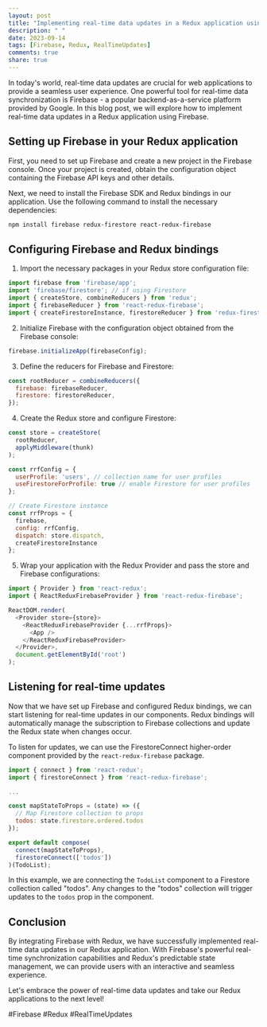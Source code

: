 ```yaml
---
layout: post
title: "Implementing real-time data updates in a Redux application using Firebase"
description: " "
date: 2023-09-14
tags: [Firebase, Redux, RealTimeUpdates]
comments: true
share: true
---
```


In today's world, real-time data updates are crucial for web applications to provide a seamless user experience. One powerful tool for real-time data synchronization is Firebase - a popular backend-as-a-service platform provided by Google. In this blog post, we will explore how to implement real-time data updates in a Redux application using Firebase.

## Setting up Firebase in your Redux application

First, you need to set up Firebase and create a new project in the Firebase console. Once your project is created, obtain the configuration object containing the Firebase API keys and other details.

Next, we need to install the Firebase SDK and Redux bindings in our application. Use the following command to install the necessary dependencies:

```bash
npm install firebase redux-firestore react-redux-firebase
```

## Configuring Firebase and Redux bindings

1. Import the necessary packages in your Redux store configuration file:

```javascript
import firebase from 'firebase/app';
import 'firebase/firestore'; // if using Firestore
import { createStore, combineReducers } from 'redux';
import { firebaseReducer } from 'react-redux-firebase';
import { createFirestoreInstance, firestoreReducer } from 'redux-firestore';
```

2. Initialize Firebase with the configuration object obtained from the Firebase console:

```javascript
firebase.initializeApp(firebaseConfig);
```

3. Define the reducers for Firebase and Firestore:

```javascript
const rootReducer = combineReducers({
  firebase: firebaseReducer,
  firestore: firestoreReducer,
});
```

4. Create the Redux store and configure Firestore:

```javascript
const store = createStore(
  rootReducer,
  applyMiddleware(thunk)
);

const rrfConfig = {
  userProfile: 'users', // collection name for user profiles
  useFirestoreForProfile: true // enable Firestore for user profiles
};

// Create Firestore instance
const rrfProps = {
  firebase,
  config: rrfConfig,
  dispatch: store.dispatch,
  createFirestoreInstance
};
```

5. Wrap your application with the Redux Provider and pass the store and Firebase configurations:

```javascript
import { Provider } from 'react-redux';
import { ReactReduxFirebaseProvider } from 'react-redux-firebase';

ReactDOM.render(
  <Provider store={store}>
    <ReactReduxFirebaseProvider {...rrfProps}>
      <App />
    </ReactReduxFirebaseProvider>
  </Provider>,
  document.getElementById('root')
);
```

## Listening for real-time updates

Now that we have set up Firebase and configured Redux bindings, we can start listening for real-time updates in our components. Redux bindings will automatically manage the subscription to Firebase collections and update the Redux state when changes occur.

To listen for updates, we can use the FirestoreConnect higher-order component provided by the `react-redux-firebase` package.

```javascript
import { connect } from 'react-redux';
import { firestoreConnect } from 'react-redux-firebase';

...

const mapStateToProps = (state) => ({
  // Map Firestore collection to props
  todos: state.firestore.ordered.todos
});

export default compose(
  connect(mapStateToProps),
  firestoreConnect(['todos'])
)(TodoList);
```

In this example, we are connecting the `TodoList` component to a Firestore collection called "todos". Any changes to the "todos" collection will trigger updates to the `todos` prop in the component.

## Conclusion

By integrating Firebase with Redux, we have successfully implemented real-time data updates in our Redux application. With Firebase's powerful real-time synchronization capabilities and Redux's predictable state management, we can provide users with an interactive and seamless experience. 

Let's embrace the power of real-time data updates and take our Redux applications to the next level!

#Firebase #Redux #RealTimeUpdates